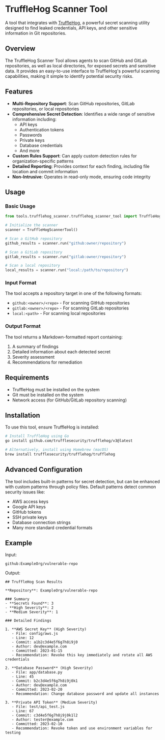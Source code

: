 # TruffleHog Scanner Tool

A tool that integrates with [TruffleHog](https://github.com/trufflesecurity/trufflehog), a powerful secret scanning utility designed to find leaked credentials, API keys, and other sensitive information in Git repositories.

## Overview

The TruffleHog Scanner Tool allows agents to scan GitHub and GitLab repositories, as well as local directories, for exposed secrets and sensitive data. It provides an easy-to-use interface to TruffleHog's powerful scanning capabilities, making it simple to identify potential security risks.

## Features

- **Multi-Repository Support**: Scan GitHub repositories, GitLab repositories, or local repositories
- **Comprehensive Secret Detection**: Identifies a wide range of sensitive information including:
  - API keys
  - Authentication tokens
  - Passwords
  - Private keys
  - Database credentials
  - And more
- **Custom Rules Support**: Can apply custom detection rules for organization-specific patterns
- **Detailed Reporting**: Provides context for each finding, including file location and commit information
- **Non-Intrusive**: Operates in read-only mode, ensuring code integrity

## Usage

### Basic Usage

```python
from tools.trufflehog_scanner.trufflehog_scanner_tool import TruffleHogScannerTool

# Initialize the scanner
scanner = TruffleHogScannerTool()

# Scan a GitHub repository
github_results = scanner.run("github:owner/repository")

# Scan a GitLab repository
gitlab_results = scanner.run("gitlab:owner/repository")

# Scan a local repository
local_results = scanner.run("local:/path/to/repository")
```

### Input Format

The tool accepts a repository target in one of the following formats:

- `github:<owner>/<repo>` - For scanning GitHub repositories
- `gitlab:<owner>/<repo>` - For scanning GitLab repositories
- `local:<path>` - For scanning local repositories

### Output Format

The tool returns a Markdown-formatted report containing:

1. A summary of findings
2. Detailed information about each detected secret
3. Severity assessment
4. Recommendations for remediation

## Requirements

- TruffleHog must be installed on the system
- Git must be installed on the system
- Network access (for GitHub/GitLab repository scanning)

## Installation

To use this tool, ensure TruffleHog is installed:

```bash
# Install TruffleHog using Go
go install github.com/trufflesecurity/trufflehog/v3@latest

# Alternatively, install using Homebrew (macOS)
brew install trufflesecurity/trufflehog/trufflehog
```

## Advanced Configuration

The tool includes built-in patterns for secret detection, but can be enhanced with custom patterns through policy files. Default patterns detect common security issues like:

- AWS access keys
- Google API keys
- GitHub tokens
- SSH private keys
- Database connection strings
- Many more standard credential formats

## Example

Input:
```
github:ExampleOrg/vulnerable-repo
```

Output:
```
## TruffleHog Scan Results

**Repository**: ExampleOrg/vulnerable-repo

### Summary
- **Secrets Found**: 3
- **High Severity**: 2
- **Medium Severity**: 1

### Detailed Findings

1. **AWS Secret Key** (High Severity)
   - File: config/aws.js
   - Line: 12
   - Commit: a1b2c3d4e5f6g7h8i9j0
   - Author: dev@example.com
   - Committed: 2023-01-15
   - Recommendation: Revoke this key immediately and rotate all AWS credentials

2. **Database Password** (High Severity)
   - File: app/database.py
   - Line: 45
   - Commit: b2c3d4e5f6g7h8i9j0k1
   - Author: dev@example.com
   - Committed: 2023-02-20
   - Recommendation: Change database password and update all instances

3. **Private API Token** (Medium Severity)
   - File: test/api_test.js
   - Line: 67
   - Commit: c3d4e5f6g7h8i9j0k1l2
   - Author: tester@example.com
   - Committed: 2023-02-10
   - Recommendation: Revoke token and use environment variables for testing
``` 